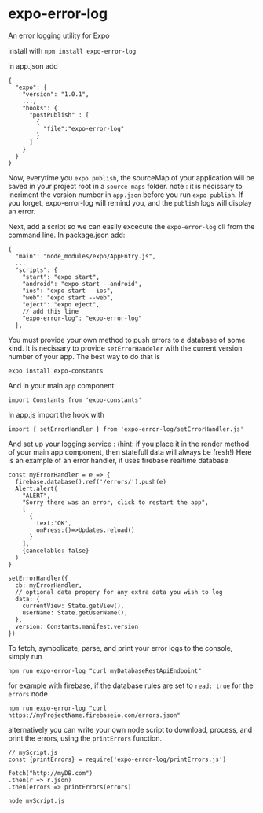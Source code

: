# expo-error-log
An error logging utility for Expo

install with
`npm install expo-error-log`

in app.json add
```
{
  "expo": {
    "version": "1.0.1",
    ...,
    "hooks": {
      "postPublish" : [
        {
          "file":"expo-error-log"
        }
      ]
    }
  }
}
```
Now, everytime you `expo publish`, the sourceMap of your application will be saved in your project root in a `source-maps` folder.
note : it is necissary to incriment the version number in `app.json` before you run `expo publish`.
If you forget, expo-error-log will remind you, and the `publish` logs will display an error.

Next, add a script so we can easily excecute the `expo-error-log` cli from the command line. In package.json add:
```
{
  "main": "node_modules/expo/AppEntry.js",
  ...
  "scripts": {
    "start": "expo start",
    "android": "expo start --android",
    "ios": "expo start --ios",
    "web": "expo start --web",
    "eject": "expo eject",
    // add this line
    "expo-error-log": "expo-error-log"
  },

```

You must provide your own method to push errors to a database of some kind.
It is necissary to provide `setErrorHandeler` with the current version number of your app. The best way to do that is
```
expo install expo-constants
```
And in your main `app` component:
```
import Constants from 'expo-constants'
```

In app.js import the hook with

`import { setErrorHandler } from 'expo-error-log/setErrorHandler.js'`

And set up your logging service :
(hint: if you place it in the render method of your main app component, then statefull data will always be fresh!)
Here is an example of an error handler, it uses firebase realtime database

```
const myErrorHandler = e => {
  firebase.database().ref('/errors/').push(e)
  Alert.alert(
    "ALERT", 
    "Sorry there was an error, click to restart the app",
    [
      {
        text:'OK',
        onPress:()=>Updates.reload()
      }
    ],
    {cancelable: false}
  )
}

setErrorHandler({
  cb: myErrorHandler,
  // optional data propery for any extra data you wish to log
  data: {
    currentView: State.getView(),
    userName: State.getUserName(),
  },
  version: Constants.manifest.version
})
```

To fetch, symbolicate, parse, and print your error logs to the console, simply run

`npm run expo-error-log "curl myDatabaseRestApiEndpoint"`

for example with firebase, if the database rules are set to `read: true` for the `errors` node

`npm run expo-error-log "curl https://myProjectName.firebaseio.com/errors.json"`

alternatively you can write your own node script to download, process, and print the errors, using the `printErrors` function.
```
// myScript.js
const {printErrors} = require('expo-error-log/printErrors.js')

fetch("http://myDB.com")
.then(r => r.json)
.then(errors => printErrors(errors)
```
`node myScript.js`
